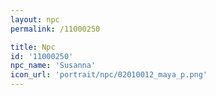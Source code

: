 ```yaml
---
layout: npc
permalink: /11000250

title: Npc
id: '11000250'
npc_name: 'Susanna'
icon_url: 'portrait/npc/02010012_maya_p.png'
---
```

